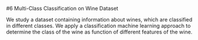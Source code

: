 #6 Multi-Class Classification on Wine Dataset

We study a dataset containing information about wines, which are classified in different classes. We apply a classification machine learning approach to determine the class of the wine as function of different features of the wine. 
